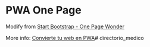 # PWA One Page

Modify from [Start Bootstrap - One Page Wonder](https://startbootstrap.com/template-overviews/one-page-wonder/)

More info: [Convierte tu web en PWA](https://www.danielprimo.io/podcast/27)#   d i r e c t o r i o _ m e d i c o  
 